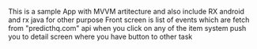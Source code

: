 This is a sample App with MVVM artitecture and also include RX android and rx java for other purpose
Front screen is list of events which are fetch from "predicthq.com" api
when you click on any of the item system push you to detail screen
where you have button to other task
